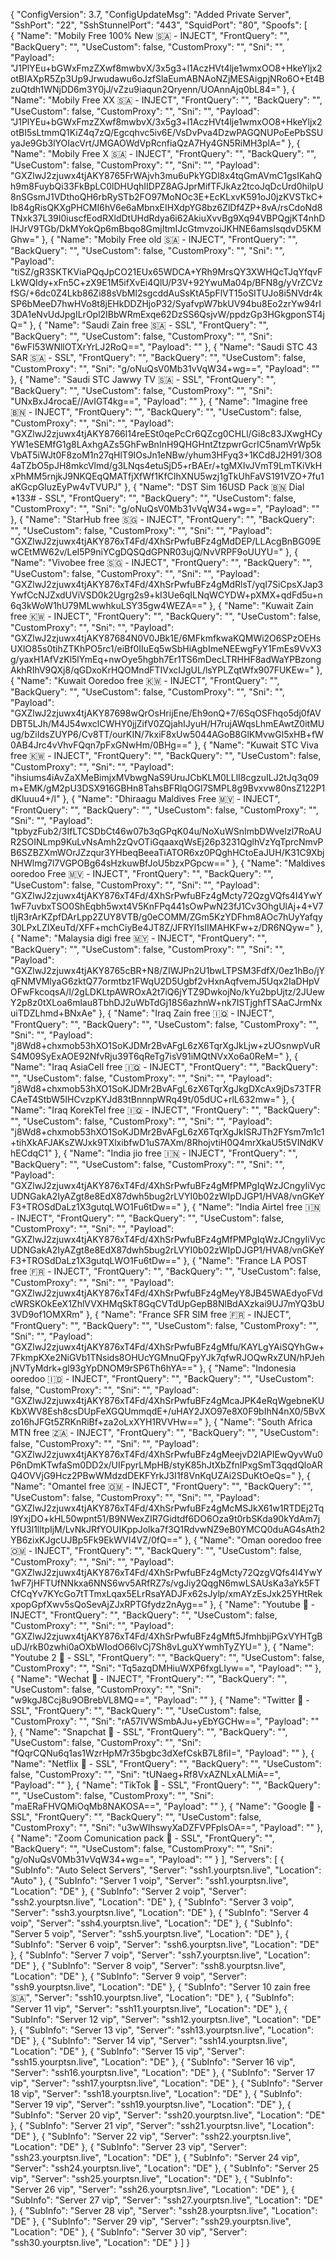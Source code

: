 {
    "ConfigVersion": 3.7,
    "ConfigUpdateMsg": "Added Private Server",
    "SshPort": "22",
    "SshStunnelPort": "443",
    "SquidPort": "80",
	"Spoofs": [  
	  {
			"Name": "Mobily Free 100% New 🇸🇦 - INJECT",
			"FrontQuery": "",
			"BackQuery": "",
			"UseCustom": false,
			"CustomProxy": "",
			"Sni": "",
			"Payload": "J1PlYEu+bGWxFmzZXwf8mwbvX/3x5g3+l1AczHVt4lje1wmxOO8+HkeYljx2otBIAXpR5Zp3Up9Jrwudawu6oJzfSlaEumABNAoNZjMESAigpjNRo6O+Et4BzuQtdh1WNjDD6m3Y0jJ/vZzu9iaqun2Qryenn/UOAnnAjq0bL84="
		}, 
{
			"Name": "Mobily Free XX 🇸🇦 - INJECT",
			"FrontQuery": "",
			"BackQuery": "",
			"UseCustom": false,
			"CustomProxy": "",
			"Sni": "",
			"Payload": "J1PlYEu+bGWxFmzZXwf8mwbvX/3x5g3+l1AczHVt4lje1wmxOO8+HkeYljx2otBI5sLtmmQ1KiZ4q7zQ/Egcqhvc5iv6E/VsDvPva4DzwPAGQNUPoEePbSSUyaJe9Gb3lYOIacVrt/JMGAOWdVpRcnfiaQzA7Hy4GN5RiMH3plA="
		}, 
{
			"Name": "Mobily Free X 🇸🇦 - INJECT",
			"FrontQuery": "",
			"BackQuery": "",
			"UseCustom": false,
			"CustomProxy": "",
			"Sni": "",
			"Payload": "GXZlwJ2zjuwx4tjAKY8765FrWAjvh3mu6uPkYGDl8x4tqGmAVmC1gsIKahQh9m8FuybQi33FkBpLC0lDHUqhIIDPZ8AGJprMifTFJkAz2tcoJqDcUrd0hilpU8nSGsmJ1VDthoQH6rbRySTb2FO97MoNOc3E+EcKLxvK591oJ0jzKVSTkC+Ib84gRisQKXgPHCMI6hV6e6aMbnxEIHXdpYG8bz6ZlDf4ZP+8vA/rsCdoNd8TNxk37L39I0iuscfEodRXldDtUHdRdya6i62AkiuXvvBg9Xq94VBPQgjKT4nhDlHJrV9TGb/DkMYokQp6mBbqo8GmjItmIJcGtmvzoiJKHNE6amslsqdvD5KMGhw="
		}, 
{
			"Name": "Mobily Free old 🇸🇦 - INJECT",
			"FrontQuery": "",
			"BackQuery": "",
			"UseCustom": false,
			"CustomProxy": "",
			"Sni": "",
			"Payload": "tiSZ/gR3SKTKViaPQqJpCO21EUx65WDCA+YRh9MrsQY3XWHQcTJqYfqvFLkWQIdy+xFn5C+zX9E1M5ifXvEi4QlU/P3V+92YwuMa04p/BFN8g/yVrZCVzfSG/+6dc0Z4Lkb86Zi88sVbMl2sgcddAuSsKtA5pFlVT15oSITUJo8i5NVdr4kSP6bMeeD7hwHVo8t8jEHkDDZHjoP32/SyafvpW7bkUV94bu8Eo2zrYw94rI3DA1eNvUdJpgILrOpl2IBbWRmExqe62DzSS6QsjvW/ppdzGp3HGkgponST4jQ="
		}, 
{
			"Name": "Saudi Zain free 🇸🇦 - SSL",
			"FrontQuery": "",
			"BackQuery": "",
			"UseCustom": false,
			"CustomProxy": "",
			"Sni": "6wFI53WNllOTXrYrLJ2RoQ==",
			"Payload": ""
		}, 
{
			"Name": "Saudi STC 43 SAR 🇸🇦 - SSL",
			"FrontQuery": "",
			"BackQuery": "",
			"UseCustom": false,
			"CustomProxy": "",
			"Sni": "g/oNuQsV0Mb31vVqW34+wg==",
			"Payload": ""
		}, 
{
			"Name": "Saudi STC Jawwy TV 🇸🇦 - SSL",
			"FrontQuery": "",
			"BackQuery": "",
			"UseCustom": false,
			"CustomProxy": "",
			"Sni": "UNxBxJ4rocaE//AvIGT4kg==",
			"Payload": ""
		}, 
       {
			"Name": "Imagine free 🇧🇳 - INJECT",
			"FrontQuery": "",
			"BackQuery": "",
			"UseCustom": false,
			"CustomProxy": "",
			"Sni": "",
			"Payload": "GXZlwJ2zjuwx4tjAKY8766l14reESt0qePcCr6QZcg0CHLl/Gi8c83JXwgHCyYW1eSEMfG1g8LAxhgAZs5GhFwBnInH9QHGHntZtzpwrGcrIC5namVrWp5kVbAT5iWJt0F8zoM1n27qHlT9IOsJn1eNBw/yhum3HFyq3+1KCd8J2H91/3O84aTZbO5pJH8mkcVlmd/g3LNqs4etuSjD5+rBAEr/+tgMXIvJVmT9LmTKiVkHxPhMM5rnjkJ9NKQEqQMATfjXfWf1KfCIhXNU5wzj1gTkUhFaVS191VZO+7fu1aKGcpGluzEyPw4vTVUPJ"
		}, 
       {
			"Name": "DST Sim 16USD Pack 🇧🇳  Dial *133# - SSL",
			"FrontQuery": "",
			"BackQuery": "",
			"UseCustom": false,
			"CustomProxy": "",
			"Sni": "g/oNuQsV0Mb31vVqW34+wg==",
			"Payload": ""
		}, 
{
			"Name": "StarHub free 🇸🇬 - INJECT",
			"FrontQuery": "",
			"BackQuery": "",
			"UseCustom": false,
			"CustomProxy": "",
			"Sni": "",
			"Payload": "GXZlwJ2zjuwx4tjAKY876xT4Fd/4XhSrPwfuBFz4gMdDEP/LLAcgBnBG09EwCEtMW62v/LeI5P9niYCgDQSQdGPNR03ujQ/NvVRPF9oUUYU="
		}, 
{
			"Name": "Vivobee free 🇸🇬 - INJECT",
			"FrontQuery": "",
			"BackQuery": "",
			"UseCustom": false,
			"CustomProxy": "",
			"Sni": "",
			"Payload": "GXZlwJ2zjuwx4tjAKY876xT4Fd/4XhSrPwfuBFz4gMdRlsT/yqI7SiCpsXJap3YwfCcNJZxdUViVSD0k2Ugrg2s9+kI3Ue6qILNqWCYDW+pXMX+qdFd5u+n6q3kWoW1hU79MLwwhkuLSY35gw4WEZA=="
		}, 
{
			"Name": "Kuwait Zain free 🇰🇼 - INJECT",
			"FrontQuery": "",
			"BackQuery": "",
			"UseCustom": false,
			"CustomProxy": "",
			"Sni": "",
			"Payload": "GXZlwJ2zjuwx4tjAKY87684N0V0JBk1E/6MFkmfkwaKQMWi2O6SPzOEHsUXlO85s0tihZTKhPO5rc1/eiBf0IIuEq5wSbHiAgbImeNEEwgFyY1FmEs9VvX3g/yaxH1AfVzKl5lYmEq+nwOye5hgbh7Er1TS6mDecLTRHHF8adWaYPBzongAkhRIhV9QXj8/qGDxoKrHQOMndFTIVxcIJgUL/lsYPLZqtWfx907FUKEw="
		}, 
{
			"Name": "Kuwait Ooredoo free 🇰🇼  - INJECT",
			"FrontQuery": "",
			"BackQuery": "",
			"UseCustom": false,
			"CustomProxy": "",
			"Sni": "",
			"Payload": "GXZlwJ2zjuwx4tjAKY87698wQrOsHrijEne/Eh9onQ+7/6SqOSFhqo5dj0fAVDBT5LJh/M4J54wxclCWHY0jjZifV0ZQjahIJyuH/H7rujAWqsLhmEAwtZ0itMUug/bZiIdsZUYP6/Cv8TT/ourKIN/7kxiF8xUw5044AGoB8GlKMvwGl5xHB+fW0AB4Jrc4vVhvFQqn7pFxGNwHm/0BHg=="
		}, 
{
			"Name": "Kuwait STC Viva free 🇰🇼 - INJECT",
			"FrontQuery": "",
			"BackQuery": "",
			"UseCustom": false,
			"CustomProxy": "",
			"Sni": "",
			"Payload": "ihsiums4iAvZaXMeBimjxMVbwgNaS9UruJCbKLM0LLlI8cgzuILJ2tJq3q09m+EMK/gM2pU3DSX916GBHn8TahsBFRlqOGl7SMPL8g9Bvxvw80nsZ122P1dKluuu4+/l"
		}, 
{
			"Name": "Dhiraagu Maldives Free 🇲🇻 - INJECT",
			"FrontQuery": "",
			"BackQuery": "",
			"UseCustom": false,
			"CustomProxy": "",
			"Sni": "",
			"Payload": "tpbyzFub2/3IfLTCSDbCt46w07b3qGPqK04u/NoXuWSnImbDWveIzl7RoAUR2SOINLmp9KuLvNsAmh2zQvOTiGqaaxqWsEj26p3231QglhVzYqTprcNmvPB6SZBZXmWOrJZzqur3YHbeqBeeaTiATOR6xz0PQghHCtoEaJUH/K31C9XbjNHWlmg7l7VGPOBg64sHzkuwBfJoU5bzxPGpcw=="
		}, 
{
			"Name": "Maldives ooredoo Free 🇲🇻 - INJECT",
			"FrontQuery": "",
			"BackQuery": "",
			"UseCustom": false,
			"CustomProxy": "",
			"Sni": "",
			"Payload": "GXZlwJ2zjuwx4tjAKY876xT4Fd/4XhSrPwfuBFz4gMcty72QzgVQfs4I4YwY1wF7uvbxTSO0ShEqbh5wxt4V5KnFPq441sOwPwN23fJ1Cv3OhgUlAj+4+V7tIjR3rArKZpfDArLpp2ZUY8VTB/g0eCOMM/ZGm5KzYDFhm8AOc7hUyYafqy30LPxLZIXeuTd/XFF+mchCiyBe4JT8Z/JFRYl1sIIMAHKFw+z/DR6NQyw="
		}, 
{
			"Name": "Malaysia digi free 🇲🇾 - INJECT",
			"FrontQuery": "",
			"BackQuery": "",
			"UseCustom": false,
			"CustomProxy": "",
			"Sni": "",
			"Payload": "GXZlwJ2zjuwx4tjAKY8765cBR+N8/ZIWJPn2U1bwLTPSM3FdfX/0ez1hBo/jYqFNMVMlyaG6zktQ77ormtbz1FWqU2D5Ugbf2vHxnAqfvemJ5Uqx2IaDHpVOFwFkcoqsA/l/2gLDKLtpAWROxA2t7iQ6jYTZ9DwkojNo/kYu2bpUjtz/2JUewY2p8z0tXLoa6mlau8TbhDJ2uWbTdGj18S6azhnW+nk7ISTjghfTSAaCJrmNxuiTDZLhmd+BNxAe"
		}, 
{
			"Name": "Iraq Zain free 🇮🇶  - INJECT",
			"FrontQuery": "",
			"BackQuery": "",
			"UseCustom": false,
			"CustomProxy": "",
			"Sni": "",
			"Payload": "j8Wd8+chxmob53hXO1SoKJDMr2BvAFgL6zX6TqrXgJkLjw+zUOsnwpVuRS4M09SyExAOE92NfvRju39T6qReTg7isV91iMQtNVxXo6a0ReM="
		}, 
{
			"Name": "Iraq AsiaCell free 🇮🇶  - INJECT",
			"FrontQuery": "",
			"BackQuery": "",
			"UseCustom": false,
			"CustomProxy": "",
			"Sni": "",
			"Payload": "j8Wd8+chxmob53hXO1SoKJDMr2BvAFgL6zX6TqrXgJkgDXcAx9jDs73TFRCAeT4StbW5IHCvzpKYJd83tBnnnpWRq49t/05dUC+rlL632mw="
		}, 
{
			"Name": "Iraq KorekTel free 🇮🇶  - INJECT",
			"FrontQuery": "",
			"BackQuery": "",
			"UseCustom": false,
			"CustomProxy": "",
			"Sni": "",
			"Payload": "j8Wd8+chxmob53hXO1SoKJDMr2BvAFgL6zX6TqrXgJkISRJTh2FYsm7m1c1+tihXkAFJAKsZWJxk9TXlxibfwD1uS7AXm/8RhojvtiH0Q4mrXkaU5t5VINdKVhECdqC1"
		}, 
{
			"Name": "India jio free 🇮🇳 - INJECT",
			"FrontQuery": "",
			"BackQuery": "",
			"UseCustom": false,
			"CustomProxy": "",
			"Sni": "",
			"Payload": "GXZlwJ2zjuwx4tjAKY876xT4Fd/4XhSrPwfuBFz4gMfPMPgIqWzJCngyIiVycUDNGakA2IyAZgt8e8EdX87dwh5bug2rLVYI0b02zWIpDJGP1/HVA8/vnGKeYF3+TROSdDaLz1X3gutqLWO1Fu6tDw=="
		}, 
{
			"Name": "India Airtel free 🇮🇳 - INJECT",
			"FrontQuery": "",
			"BackQuery": "",
			"UseCustom": false,
			"CustomProxy": "",
			"Sni": "",
			"Payload": "GXZlwJ2zjuwx4tjAKY876xT4Fd/4XhSrPwfuBFz4gMfPMPgIqWzJCngyIiVycUDNGakA2IyAZgt8e8EdX87dwh5bug2rLVYI0b02zWIpDJGP1/HVA8/vnGKeYF3+TROSdDaLz1X3gutqLWO1Fu6tDw=="
		}, 
{
			"Name": "France LA POST free 🇫🇷 - INJECT",
			"FrontQuery": "",
			"BackQuery": "",
			"UseCustom": false,
			"CustomProxy": "",
			"Sni": "",
			"Payload": "GXZlwJ2zjuwx4tjAKY876xT4Fd/4XhSrPwfuBFz4gMeyY8JB45WAEdyoFVdcWRSKOkEeX1ZhlVVXHMqSkT8GqCVTdUpGepB8NlBdAXzkai9UJ7mYQ3bU3VD9of1OMXRm"
		}, 
{
			"Name": "France SFR SIM free 🇫🇷 - INJECT",
			"FrontQuery": "",
			"BackQuery": "",
			"UseCustom": false,
			"CustomProxy": "",
			"Sni": "",
			"Payload": "GXZlwJ2zjuwx4tjAKY876xT4Fd/4XhSrPwfuBFz4gMfu/KAYLgYAiSQYhGw+7FkmpKXe2NiGVb1TNsids8OHUcYGMnuQFpyYJk7qfwRJOQwRxZUN/hPJehjNVTyMdrk+gl93gYpDNOM9rSP6Th6hYA=="
		}, 
{
			"Name": "Indonesia ooredoo 🇮🇩 - INJECT",
			"FrontQuery": "",
			"BackQuery": "",
			"UseCustom": false,
			"CustomProxy": "",
			"Sni": "",
			"Payload": "GXZlwJ2zjuwx4tjAKY876xT4Fd/4XhSrPwfuBFz4gMcaJPK4eRqWgebneKUKbXWV8Esh8csDUpFeXGQUmmqdE+/uHAY2JXO97e8X0F9bIhN4nX0/5BvXzo16hJFGt5ZRKnRiBf+za2oLxXYH1RVVHw=="
		}, 
{
			"Name": "South Africa MTN free 🇿🇦 - INJECT",
			"FrontQuery": "",
			"BackQuery": "",
			"UseCustom": false,
			"CustomProxy": "",
			"Sni": "",
			"Payload": "GXZlwJ2zjuwx4tjAKY876xT4Fd/4XhSrPwfuBFz4gMeejvD2lAPIEwQyvWu0P6nDmKTwfaSm0DD2x/UIFpyrLMpHB/styK85hJtXbZfnIPxgSmT3qqdQloARQ4OVVjG9Hcz2PBwWMdzdDEKFYrkJ3I1f8VnKqUZAi2SDuKtOeQs="
		}, 
{
			"Name": "Omantel free 🇴🇲 - INJECT",
			"FrontQuery": "",
			"BackQuery": "",
			"UseCustom": false,
			"CustomProxy": "",
			"Sni": "",
			"Payload": "GXZlwJ2zjuwx4tjAKY876xT4Fd/4XhSrPwfuBFz4gMcMSJkX61w1RTDEj2Tql9YxjDO+kHL50wpnt51/B9NWexZIR7Gidtdf6DO6Oza9t0rbSKda90kYdAm7jYfU3l1lltpIjM/LvNkJRfYOUIKppJolka7f3Q1RdvwNZ9eB0YMCQ0duAG4sAth2YB6zixKJgcUJBp5Fk9EkWVI4VZ/0fQ=="
		}, 
{
			"Name": "Oman ooredoo free 🇴🇲 - INJECT",
			"FrontQuery": "",
			"BackQuery": "",
			"UseCustom": false,
			"CustomProxy": "",
			"Sni": "",
			"Payload": "GXZlwJ2zjuwx4tjAKY876xT4Fd/4XhSrPwfuBFz4gMcty72QzgVQfs4I4YwY1wF7jHFTUfNNkxa6NNS6wv5ARfRZ7s/vgJiy2QqgN6mwLSAUsKa3aYk5FTCfCqYv7KYcGo7tTTmxLqax5ELrRsaYADJFx62sJylp/xmAYzEsJxk25YHtRekxpopGpfXwv5sQoSevAjZJxRPTGfydz2nAyg=="
		}, 
{
			"Name": "Youtube 💯 - INJECT",
			"FrontQuery": "",
			"BackQuery": "",
			"UseCustom": false,
			"CustomProxy": "",
			"Sni": "",
			"Payload": "GXZlwJ2zjuwx4tjAKY876xT4Fd/4XhSrPwfuBFz4gMft5JfmhbjiPGxVYHTgBuDJ/rkB0zwhi0aOXbWIodO66lvCj7Sh8vLguXYwmhTyZYU="
		}, 
{
			"Name": "Youtube 2 💯 - SSL",
			"FrontQuery": "",
			"BackQuery": "",
			"UseCustom": false,
			"CustomProxy": "",
			"Sni": "Tq5azqDMHiuWXP6fxgLIyw==",
			"Payload": ""
		}, 
{
			"Name": "Wechat 💯 - INJECT",
			"FrontQuery": "",
			"BackQuery": "",
			"UseCustom": false,
			"CustomProxy": "",
			"Sni": "w9kgJ8Ccj8u9OBrebVL8MQ==",
			"Payload": ""
		}, 
{
			"Name": "Twitter 💯 - SSL",
			"FrontQuery": "",
			"BackQuery": "",
			"UseCustom": false,
			"CustomProxy": "",
			"Sni": "rA57IVWSmbAJu+yEbYGCHw==",
			"Payload": ""
		}, 
{
			"Name": "Snapchat 💯 - SSL",
			"FrontQuery": "",
			"BackQuery": "",
			"UseCustom": false,
			"CustomProxy": "",
			"Sni": "fQqrCQNu6q1as1WzrHpM7r35bgbc3dXefCskB7L8fiI=",
			"Payload": ""
		}, 
{
			"Name": "Netflix 💯 - SSL",
			"FrontQuery": "",
			"BackQuery": "",
			"UseCustom": false,
			"CustomProxy": "",
			"Sni": "tUNaeg+Rf8VxAZNLxALMiA==",
			"Payload": ""
		}, 
{
			"Name": "TikTok 💯 - SSL",
			"FrontQuery": "",
			"BackQuery": "",
			"UseCustom": false,
			"CustomProxy": "",
			"Sni": "maERaFHVQMiOqMb8NAKOSA==",
			"Payload": ""
		}, 
{
			"Name": "Google 💯 - SSL",
			"FrontQuery": "",
			"BackQuery": "",
			"UseCustom": false,
			"CustomProxy": "",
			"Sni": "u3wWIhswyXaDZFVPFplsOA==",
			"Payload": ""
		}, 
{
			"Name": "Zoom Comunication pack 💯 - SSL",
			"FrontQuery": "",
			"BackQuery": "",
			"UseCustom": false,
			"CustomProxy": "",
			"Sni": "g/oNuQsV0Mb31vVqW34+wg==",
			"Payload": ""
		}
	],
	"Servers": [ 
	{
			"SubInfo": "Auto Select Servers",
			"Server": "ssh1.yourptsn.live",
			"Location": "Auto"
		},
		{
			"SubInfo": "Server 1 voip",
			"Server": "ssh1.yourptsn.live",
			"Location": "DE"
		},
		{
			"SubInfo": "Server 2 voip",
			"Server": "ssh2.yourptsn.live",
			"Location": "DE"
		},
		{
			"SubInfo": "Server 3 voip",
			"Server": "ssh3.yourptsn.live",
			"Location": "DE"
		},
		{
			"SubInfo": "Server 4 voip",
			"Server": "ssh4.yourptsn.live",
			"Location": "DE"
		},
		{
			"SubInfo": "Server 5 voip",
			"Server": "ssh5.yourptsn.live",
			"Location": "DE"
		},
		{
			"SubInfo": "Server 6 voip",
			"Server": "ssh6.yourptsn.live",
			"Location": "DE"
		},
		{
			"SubInfo": "Server 7 voip",
			"Server": "ssh7.yourptsn.live",
			"Location": "DE"
		},
		{
			"SubInfo": "Server 8 voip",
			"Server": "ssh8.yourptsn.live",
			"Location": "DE"
		},
		{
			"SubInfo": "Server 9 voip",
			"Server": "ssh9.yourptsn.live",
			"Location": "DE"
		},
		{
			"SubInfo": "Server 10 zain free 🇸🇦",
			"Server": "ssh10.yourptsn.live",
			"Location": "DE"
		},
		{
			"SubInfo": "Server 11 vip",
			"Server": "ssh11.yourptsn.live",
			"Location": "DE"
		},
		{
			"SubInfo": "Server 12 vip",
			"Server": "ssh12.yourptsn.live",
			"Location": "DE"
		},
		{
			"SubInfo": "Server 13 vip",
			"Server": "ssh13.yourptsn.live",
			"Location": "DE"
		},
		{
			"SubInfo": "Server 14 vip",
			"Server": "ssh14.yourptsn.live",
			"Location": "DE"
		},
		{
			"SubInfo": "Server 15 vip",
			"Server": "ssh15.yourptsn.live",
			"Location": "DE"
		},
		{
			"SubInfo": "Server 16 vip",
			"Server": "ssh16.yourptsn.live",
			"Location": "DE"
		},
		{
			"SubInfo": "Server 17 vip",
			"Server": "ssh17.yourptsn.live",
			"Location": "DE"
		},
		{
			"SubInfo": "Server 18 vip",
			"Server": "ssh18.yourptsn.live",
			"Location": "DE"
		},
		{
			"SubInfo": "Server 19 vip",
			"Server": "ssh19.yourptsn.live",
			"Location": "DE"
		},
		{
			"SubInfo": "Server 20 vip",
			"Server": "ssh20.yourptsn.live",
			"Location": "DE"
		},
		{
			"SubInfo": "Server 21 vip",
			"Server": "ssh21.yourptsn.live",
			"Location": "DE"
		},
		{
			"SubInfo": "Server 22 vip",
			"Server": "ssh22.yourptsn.live",
			"Location": "DE"
		},
		{
			"SubInfo": "Server 23 vip",
			"Server": "ssh23.yourptsn.live",
			"Location": "DE"
		},
		{
			"SubInfo": "Server 24 vip",
			"Server": "ssh24.yourptsn.live",
			"Location": "DE"
		},
		{
			"SubInfo": "Server 25 vip",
			"Server": "ssh25.yourptsn.live",
			"Location": "DE"
		},
		{
			"SubInfo": "Server 26 vip",
			"Server": "ssh26.yourptsn.live",
			"Location": "DE"
		},
		{
			"SubInfo": "Server 27 vip",
			"Server": "ssh27.yourptsn.live",
			"Location": "DE"
		},
		{
			"SubInfo": "Server 28 vip",
			"Server": "ssh28.yourptsn.live",
			"Location": "DE"
		},
		{
			"SubInfo": "Server 29 vip",
			"Server": "ssh29.yourptsn.live",
			"Location": "DE"
		},
		{
			"SubInfo": "Server 30 vip",
			"Server": "ssh30.yourptsn.live",
			"Location": "DE"
		}
	]
}

